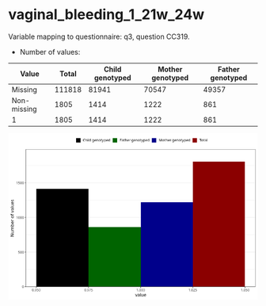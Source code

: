 # vaginal_bleeding_1_21w_24w
Variable mapping to questionnaire: q3, question CC319.
- Number of values:

| Value | Total | Child genotyped | Mother genotyped | Father genotyped |
| ----- | ----- | --------------- | ---------------- | ---------------- |
| Missing | 111818 | 81941 | 70547 | 49357 |
| Non-missing | 1805 | 1414 | 1222 | 861 |
| 1 | 1805 | 1414 | 1222 | 861 |



![](vaginal_bleeding_1_21w_24w_n.png)



